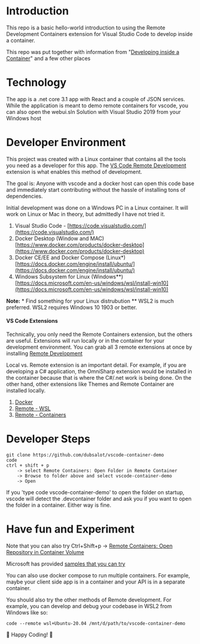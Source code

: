 # Introduction 
This repo is a basic hello-world introduction to using the Remote Development Containers extension for Visual Studio Code to develop inside a container.

This repo was put together with information from "[Developing inside a Container](https://code.visualstudio.com/docs/remote/containers)" and a few other places


# Technology
The app is a .net core 3.1 app with React and a couple of JSON services. While the application is meant to demo remote containers for vscode, you can also open the webui.sln Solution with Visual Studio 2019 from your Windows host



# Developer Environment
This project was created with a Linux container that contains all the tools you need as a developer for this app. The [VS Code Remote Development](https://marketplace.visualstudio.com/items?itemName=ms-vscode-remote.vscode-remote-extensionpack) extension is what enables this method of development.

The goal is: Anyone with vscode and a docker host can open this code base and immediately start contributing without the hassle of installing tons of dependencies.

Initial development was done on a Windows PC in a Linux container. It will work on Linux or Mac in theory, but admittedly I have not tried it.

1.	Visual Studio Code - [https://code.visualstudio.com/](https://code.visualstudio.com/)
1.	Docker Desktop (Window and MAC) [https://www.docker.com/products/docker-desktop](https://www.docker.com/products/docker-desktop)
1.  Docker CE/EE and Docker Compose (Linux*) [https://docs.docker.com/engine/install/ubuntu/](https://docs.docker.com/engine/install/ubuntu/) 
1.	Windows Subsystem for Linux (Windows**)  [https://docs.microsoft.com/en-us/windows/wsl/install-win10](https://docs.microsoft.com/en-us/windows/wsl/install-win10)




**Note:** 
\* Find something for your Linux distrubution
\*\* WSL2 is much preferred. WSL2 requires Windows 10 1903 or better.


#### VS Code Extensions
Technically, you only need the Remote Containers extension, but the others are useful. Extensions will run locally or in the container for your development environment. You can grab all 3 remote extensions at once by installing [Remote Development](https://marketplace.visualstudio.com/items?itemName=ms-vscode-remote.vscode-remote-extensionpack)


Local vs. Remote extension is an important detail. For example, if you are developing a C# application, the OmniSharp extension would be installed in the container because that is where the C#/.net work is being done. On the other hand, other extensions like Themes and Remote Container are installed locally.
1. [Docker](https://marketplace.visualstudio.com/items?itemName=ms-azuretools.vscode-docker)
1. [Remote - WSL](https://marketplace.visualstudio.com/items?itemName=ms-vscode-remote.remote-wsl)
1. [Remote - Containers](https://marketplace.visualstudio.com/items?itemName=ms-vscode-remote.remote-containers)



# Developer Steps

```
git clone https://github.com/dubsalot/vscode-container-demo
code
ctrl + shift + p 
    -> select Remote Containers: Open Folder in Remote Container 
    -> Browse to folder above and select vscode-container-demo 
    -> Open
```

If you 'type code vscode-container-demo' to open the folder on startup, vscode will detect the .devcontainer folder and ask you if you want to open the folder in a container. Either way is fine.


# Have fun and Experiment
Note that you can also try Ctrl+Shift+p -> [Remote Containers: Open Repository in Container Volume](https://code.visualstudio.com/docs/remote/containers#_quick-start-open-a-git-repository-or-github-pr-in-an-isolated-container-volume)

Microsoft has provided [samples that you can try](https://code.visualstudio.com/docs/remote/containers#_quick-start-try-a-development-container)

You can also use docker compose to run multiple containers. For example, maybe your client side app is in a container and your API is in a separate container.


You should also try the other methods of Remote development. For example, you can develop and debug your codebase in WSL2 from Windows like so:
```
code --remote wsl+Ubuntu-20.04 /mnt/d/path/to/vscode-container-demo

```

:rocket: Happy Coding! :rocket:
